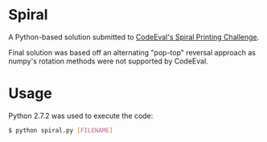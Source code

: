 # Spiral

A Python-based solution submitted to [CodeEval's Spiral Printing Challenge](https://www.codeeval.com/open_challenges/57/).

Final solution was based off an alternating "pop-top" reversal approach as numpy's rotation methods were not supported by CodeEval.

# Usage

Python 2.7.2 was used to execute the code:

```bash
$ python spiral.py [FILENAME]
```
